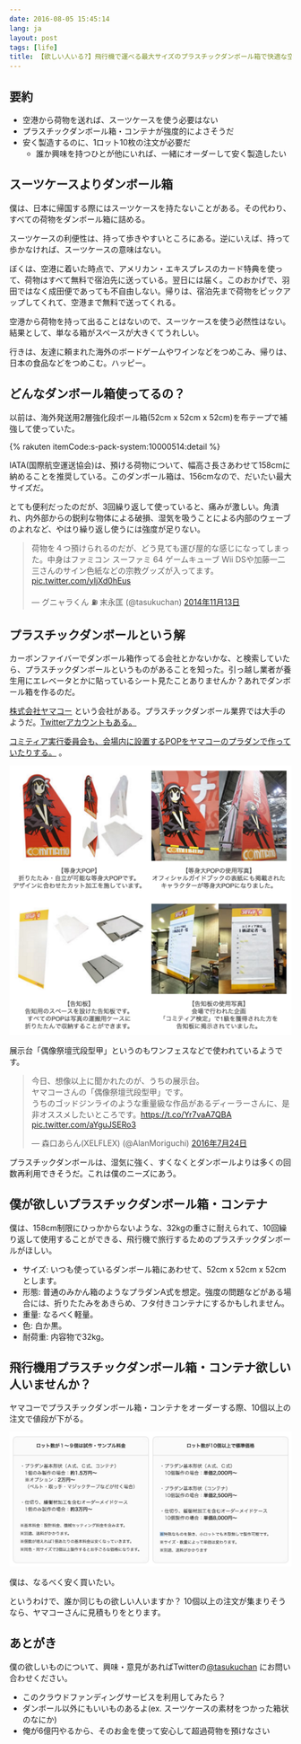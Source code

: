 ```yaml
---
date: 2016-08-05 15:45:14
lang: ja
layout: post
tags: [life]
title: 【欲しい人いる?】飛行機で運べる最大サイズのプラスチックダンボール箱で快適な空の旅
---
```

## 要約

- 空港から荷物を送れば、スーツケースを使う必要はない
- プラスチックダンボール箱・コンテナが強度的によさそうだ
- 安く製造するのに、1ロット10枚の注文が必要だ
    - 誰か興味を持つひとが他にいれば、一緒にオーダーして安く製造したい

## スーツケースよりダンボール箱

僕は、日本に帰国する際にはスーツケースを持たないことがある。その代わり、すべての荷物をダンボール箱に詰める。

スーツケースの利便性は、持って歩きやすいところにある。逆にいえば、持って歩かなければ、スーツケースの意味はない。

ぼくは、空港に着いた時点で、アメリカン・エキスプレスのカード特典を使って、荷物はすべて無料で宿泊先に送っている。翌日には届く。このおかげで、羽田ではなく成田便であっても不自由しない。帰りは、宿泊先まで荷物をピックアップしてくれて、空港まで無料で送ってくれる。

空港から荷物を持って出ることはないので、スーツケースを使う必然性はない。結果として、単なる箱がスペースが大きくてうれしい。

行きは、友達に頼まれた海外のボードゲームやワインなどをつめこみ、帰りは、日本の食品などをつめこむ。ハッピー。

## どんなダンボール箱使ってるの？

以前は、海外発送用2層強化段ボール箱(52cm x 52cm x 52cm)を布テープで補強して使っていた。

{% rakuten itemCode:s-pack-system:10000514:detail %}

IATA(国際航空運送協会)は、預ける荷物について、幅高さ長さあわせて158cmに納めることを推奨している。このダンボール箱は、156cmなので、だいたい最大サイズだ。

とても便利だったのだが、3回繰り返して使っていると、痛みが激しい。角潰れ、内外部からの鋭利な物体による破損、湿気を吸うことによる内部のウェーブのよれなど、やはり繰り返し使うには強度が足りない。

<blockquote class="twitter-tweet" data-lang="ja"><p lang="ja" dir="ltr">荷物を４つ預けられるのだが、どう見ても運び屋的な感じになってしまった。中身はファミコン スーファミ 64 ゲームキューブ Wii DSや加藤一二三さんのサイン色紙などの宗教グッズが入ってます。 <a href="http://t.co/yIjXd0hEus">pic.twitter.com/yIjXd0hEus</a></p>&mdash; グニャラくん ⛽ 末永匡 (@tasukuchan) <a href="https://twitter.com/tasukuchan/status/532772199065583616">2014年11月13日</a></blockquote>
<script async src="//platform.twitter.com/widgets.js" charset="utf-8"></script>

## プラスチックダンボールという解

カーボンファイバーでダンボール箱作ってる会社とかないかな、と検索していたら、プラスチックダンボールというものがあることを知った。引っ越し業者が養生用にエレベータとかに貼っているシート見たことありませんか？あれでダンボール箱を作るのだ。

[株式会社ヤマコー](http://www.yamakoh.com/index.html) という会社がある。プラスチックダンボール業界では大手のようだ。[Twitterアカウントもある。](https://twitter.com/pladan_yamakoh)

[コミティア実行委員会も、会場内に設置するPOPをヤマコーのプラダンで作っていたりする。](http://www.yamakoh.com/event/comitia_01.html) 。

![ヤマコーコミティア事例](/assets/images/entry/2016-08-05/yamako-comitia.png)

展示台「偶像祭壇弐段型甲」というのもワンフェスなどで使われているようです。

<blockquote class="twitter-tweet" data-lang="ja"><p lang="ja" dir="ltr">今日、想像以上に聞かれたのが、うちの展示台。<br>ヤマコーさんの「偶像祭壇弐段型甲」です。<br>うちのゴッドジンライのような重量級な作品があるディーラーさんに、是非オススメしたいところです。<a href="https://t.co/Yr7vaA7QBA">https://t.co/Yr7vaA7QBA</a> <a href="https://t.co/aYguJSERo3">pic.twitter.com/aYguJSERo3</a></p>&mdash; 森口あらん(XELFLEX) (@AlanMoriguchi) <a href="https://twitter.com/AlanMoriguchi/status/757171039877013504">2016年7月24日</a></blockquote>
<script async src="//platform.twitter.com/widgets.js" charset="utf-8"></script>

プラスチックダンボールは、湿気に強く、すくなくとダンボールよりは多くの回数再利用できそうだ。これは僕のニーズにあう。　

## 僕が欲しいプラスチックダンボール箱・コンテナ

僕は、158cm制限にひっかからないような、32kgの重さに耐えられて、10回繰り返して使用することができる、飛行機で旅行するためのプラスチックダンボールがほしい。

- サイズ: いつも使っているダンボール箱にあわせて、52cm x 52cm x 52cmとします。
- 形態: 普通のみかん箱のようなプラダンA式を想定。強度の問題などがある場合には、折りたたみをあきらめ、フタ付きコンテナにするかもしれません。
- 重量: なるべく軽量。
- 色: 白か黒。
- 耐荷重: 内容物で32kg。

## 飛行機用プラスチックダンボール箱・コンテナ欲しい人いませんか？

ヤマコーでプラスチックダンボール箱・コンテナをオーダーする際、10個以上の注文で値段が下がる。

![ヤマコー個数別単価](/assets/images/entry/2016-08-05/yamako-lot.png)

僕は、なるべく安く買いたい。

というわけで、誰か同じもの欲しい人いますか？ 10個以上の注文が集まりそうなら、ヤマコーさんに見積もりをとります。

## あとがき

僕の欲しいものについて、興味・意見があればTwitterの[@tasukuchan](https:///twitter.com/tasukuchan/) にお問い合わせください。

- このクラウドファンディングサービスを利用してみたら？
- ダンボール以外にもいいものあるよ(ex. スーツケースの素材をつかった箱状のなにか)
- 俺が6億円やるから、そのお金を使って安心して超過荷物を預けなさい
